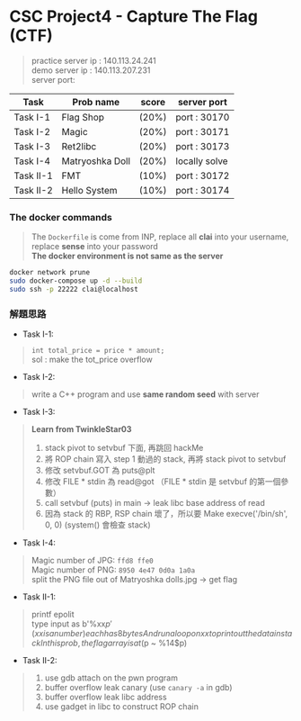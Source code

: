 # CSC Project4 - Capture The Flag (CTF)

> practice server ip : 140.113.24.241   
> demo server ip : 140.113.207.231    
> server port:

|   Task   | Prob name       | score | server port  |  
|----------|-----------------|-------|--------------|   
| Task I-1   | Flag Shop       | (20%) | port : 30170 |    
| Task I-2   | Magic           | (20%) | port : 30171 |   
| Task I-3   | Ret2libc        | (20%) | port : 30173 |   
| Task I-4   | Matryoshka Doll | (20%) | locally solve |   
| Task II-1  | FMT             | (10%) | port : 30172 |  
| Task II-2  | Hello System    | (10%) | port : 30174 |   

### The docker commands  

> The `Dockerfile` is come from INP, replace all **clai** into your username, replace **sense** into your password  
> **The docker environment is not same as the server**
```bash
docker network prune
sudo docker-compose up -d --build
sudo ssh -p 22222 clai@localhost
```

### 解題思路
 
- Task I-1:       
> `int total_price = price * amount;`   
> sol : make the tot_price overflow    

- Task I-2:      
> write a C++ program and use **same random seed** with server     

- Task I-3:     
> **Learn from TwinkleStar03**     
> 1. stack pivot to setvbuf 下面, 再跳回 hackMe       
> 2. 將 ROP chain 寫入 step 1 動過的 stack, 再將 stack pivot to setvbuf     
> 3. 修改 setvbuf.GOT  為 puts@plt      
> 4. 修改 FILE * stdin 為 read@got （FILE * stdin 是 setvbuf 的第一個參數）     
> 5. call setvbuf (puts) in main -> leak libc base address of read        
> 6. 因為 stack 的 RBP, RSP chain 壞了，所以要 Make execve('/bin/sh', 0, 0) (system() 會檢查 stack)    
    
- Task I-4:    
> Magic number of JPG: `ffd8 ffe0`    
> Magic number of PNG: `8950 4e47 0d0a 1a0a`    
> split the PNG file out of Matryoshka dolls.jpg -> get flag    

- Task II-1:    
> printf epolit    
> type input as b'%xx$p' (xx is a number) each has 8 bytes    
> And run a loop on xx to print out the data in stack    
> In this prob, the flag array is at (%10$p ~ %14$p)     
 
- Task II-2:    
> 1. use gdb attach on the pwn program    
> 2. buffer overflow leak canary (use `canary -a` in gdb)     
> 3. buffer overflow leak libc address    
> 4. use gadget in libc to construct ROP chain   

